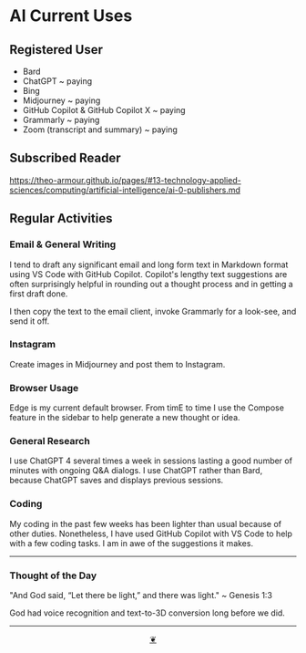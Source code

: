 # AI Current Uses


## Registered User

* Bard
* ChatGPT ~ paying
* Bing
* Midjourney ~ paying
* GitHub Copilot & GitHub Copilot X ~ paying
* Grammarly ~ paying
* Zoom (transcript and summary) ~ paying


## Subscribed Reader

https://theo-armour.github.io/pages/#13-technology-applied-sciences/computing/artificial-intelligence/ai-0-publishers.md


## Regular Activities

### Email & General Writing

I tend to draft any significant email and long form text in Markdown format using VS Code with GitHub Copilot. Copilot's lengthy text suggestions are often surprisingly helpful in rounding out a thought process and in getting a first draft done.

I then copy the text to the email client, invoke Grammarly for a look-see, and send it off.

### Instagram

Create images in Midjourney and post them to Instagram.

### Browser Usage

Edge is my current default browser. From timE to time I use the Compose feature in the sidebar to help generate a new  thought or idea.

### General Research

I use ChatGPT 4 several times a week in sessions lasting a good number of minutes with ongoing Q&A dialogs. I use ChatGPT rather than Bard, because ChatGPT saves and displays previous sessions.

### Coding

My coding in the past few weeks has been lighter than usual because of other duties. Nonetheless, I have used GitHub Copilot with VS Code to help with a few coding tasks. I am in awe of the suggestions it makes.

***

### Thought of the Day

"And God said, “Let there be light,” and there was light." ~ Genesis 1:3

God had voice recognition and text-to-3D conversion long before we did.



***

<center title="Hello! Click me to go up to the top" ><a class=aDingbat href=javascript:window.scrollTo(0,0);> ❦ </a></center>
